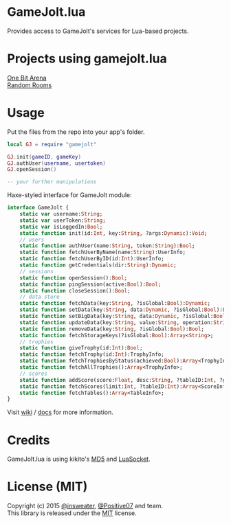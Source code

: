 # GameJolt.lua
Provides access to GameJolt's services for Lua-based projects.

# Projects using gamejolt.lua
[One Bit Arena](http://gamejolt.com/games/one-bit-arena/41484)   
[Random Rooms](http://gamejolt.com/games/random-rooms/85035)

# Usage
Put the files from the repo into your app's folder.

```lua
local GJ = require "gamejolt"

GJ.init(gameID, gameKey)
GJ.authUser(username, usertoken)
GJ.openSession()

-- your further manipulations
```

Haxe-styled interface for GameJolt module:

```haxe
interface GameJolt {
	static var username:String;
	static var userToken:String;
	static var isLoggedIn:Bool;
	static function init(id:Int, key:String, ?args:Dynamic):Void;
	// users
	static function authUser(name:String, token:String):Bool;
	static function fetchUserByName(name:String):UserInfo;
	static function fetchUserByID(id:Int):UserInfo;
	static function getCredentials(dir:String):Dynamic;
	// sessions
	static function openSession():Bool;
	static function pingSession(active:Bool):Bool;
	static function closeSession():Bool;
	// data store
	static function fetchData(key:String, ?isGlobal:Bool):Dynamic;
	static function setData(key:String, data:Dynamic, ?isGlobal:Bool):Bool;
	static function setBigData(key:String, data:Dynamic, ?isGlobal:Bool):Bool;
	static function updateData(key:String, value:String, operation:String, ?isGlobal:Bool):String;
	static function removeData(key:String, ?isGlobal:Bool):Bool;
	static function fetchStorageKeys(?isGlobal:Bool):Array<String>;
	// trophies
	static function giveTrophy(id:Int):Bool;
	static function fetchTrophy(id:Int):TrophyInfo;
	static function fetchTrophiesByStatus(achieved:Bool):Array<TrophyInfo>;
	static function fetchAllTrophies():Array<TrophyInfo>;
	// scores
	static function addScore(score:Float, desc:String, ?tableID:Int, ?guestName:String, ?extraData:String):Bool;
	static function fetchScores(limit:Int, ?tableID:Int):Array<ScoreInfo>;
	static function fetchTables():Array<TableInfo>;
}
```
Visit [wiki](https://github.com/insweater/gamejoltlua/wiki) / [docs](http://gamejolt.com/api/doc/game/) for more information.

# Credits
GameJolt.lua is using kikito's [MD5](https://github.com/kikito/md5.lua) and [LuaSocket](http://w3.impa.br/~diego/software/luasocket/home.html).

# License (MIT)
Copyright (c) 2015 [@insweater](http://github.com/insweater), [@Positive07](http://github.com/Positive07) and team.  
This library is released under the [MIT](http://opensource.org/licenses/MIT) license.
